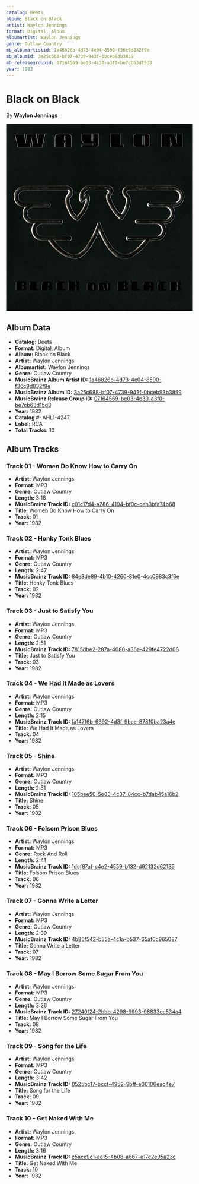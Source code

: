 ```yaml
---
catalog: Beets
album: Black on Black
artist: Waylon Jennings
format: Digital, Album
albumartist: Waylon Jennings
genre: Outlaw Country
mb_albumartistid: 1a46826b-4d73-4e04-8590-f36c9d832f9e
mb_albumid: 3a25c688-bf07-4739-943f-0bceb93b3859
mb_releasegroupid: 07164569-be03-4c30-a3f0-be7cb63d15d3
year: 1982
---
```


# Black on Black

By **Waylon Jennings**

![](../../assets/beetscovers/Waylon_Jennings-Black_on_Black.jpg)

## Album Data

- **Catalog:** Beets
- **Format:** Digital, Album
- **Album:** Black on Black
- **Artist:** Waylon Jennings
- **Albumartist:** Waylon Jennings
- **Genre:** Outlaw Country
- **MusicBrainz Album Artist ID:** [1a46826b-4d73-4e04-8590-f36c9d832f9e](https://musicbrainz.org/artist/1a46826b-4d73-4e04-8590-f36c9d832f9e)
- **MusicBrainz Album ID:** [3a25c688-bf07-4739-943f-0bceb93b3859](https://musicbrainz.org/release/3a25c688-bf07-4739-943f-0bceb93b3859)
- **MusicBrainz Release Group ID:** [07164569-be03-4c30-a3f0-be7cb63d15d3](https://musicbrainz.org/release-group/07164569-be03-4c30-a3f0-be7cb63d15d3)
- **Year:** 1982
- **Catalog #:** AHL1-4247
- **Label:** RCA
- **Total Tracks:** 10

## Album Tracks

### Track 01 - Women Do Know How to Carry On

- **Artist:** Waylon Jennings
- **Format:** MP3
- **Genre:** Outlaw Country
- **Length:** 3:18
- **MusicBrainz Track ID:** [c01c17d4-a286-4104-bf0c-ceb3bfa74b68](https://musicbrainz.org/recording/c01c17d4-a286-4104-bf0c-ceb3bfa74b68)
- **Title:** Women Do Know How to Carry On
- **Track:** 01
- **Year:** 1982

### Track 02 - Honky Tonk Blues

- **Artist:** Waylon Jennings
- **Format:** MP3
- **Genre:** Outlaw Country
- **Length:** 2:47
- **MusicBrainz Track ID:** [84e3de89-4b10-4260-81e0-4cc0983c3f6e](https://musicbrainz.org/recording/84e3de89-4b10-4260-81e0-4cc0983c3f6e)
- **Title:** Honky Tonk Blues
- **Track:** 02
- **Year:** 1982

### Track 03 - Just to Satisfy You

- **Artist:** Waylon Jennings
- **Format:** MP3
- **Genre:** Outlaw Country
- **Length:** 2:51
- **MusicBrainz Track ID:** [7815dbe2-287a-4080-a36a-429fe4722d06](https://musicbrainz.org/recording/7815dbe2-287a-4080-a36a-429fe4722d06)
- **Title:** Just to Satisfy You
- **Track:** 03
- **Year:** 1982

### Track 04 - We Had It Made as Lovers

- **Artist:** Waylon Jennings
- **Format:** MP3
- **Genre:** Outlaw Country
- **Length:** 2:15
- **MusicBrainz Track ID:** [fa147f6b-6392-4d3f-9bae-87810ba23a4e](https://musicbrainz.org/recording/fa147f6b-6392-4d3f-9bae-87810ba23a4e)
- **Title:** We Had It Made as Lovers
- **Track:** 04
- **Year:** 1982

### Track 05 - Shine

- **Artist:** Waylon Jennings
- **Format:** MP3
- **Genre:** Outlaw Country
- **Length:** 2:51
- **MusicBrainz Track ID:** [105bee50-5e83-4c37-84cc-b7dab45a16b2](https://musicbrainz.org/recording/105bee50-5e83-4c37-84cc-b7dab45a16b2)
- **Title:** Shine
- **Track:** 05
- **Year:** 1982

### Track 06 - Folsom Prison Blues

- **Artist:** Waylon Jennings
- **Format:** MP3
- **Genre:** Rock And Roll
- **Length:** 2:41
- **MusicBrainz Track ID:** [1dcf87af-c4e2-4559-b132-d92132d62185](https://musicbrainz.org/recording/1dcf87af-c4e2-4559-b132-d92132d62185)
- **Title:** Folsom Prison Blues
- **Track:** 06
- **Year:** 1982

### Track 07 - Gonna Write a Letter

- **Artist:** Waylon Jennings
- **Format:** MP3
- **Genre:** Outlaw Country
- **Length:** 2:39
- **MusicBrainz Track ID:** [4b85f542-b55a-4c1a-b537-65af6c965087](https://musicbrainz.org/recording/4b85f542-b55a-4c1a-b537-65af6c965087)
- **Title:** Gonna Write a Letter
- **Track:** 07
- **Year:** 1982

### Track 08 - May I Borrow Some Sugar From You

- **Artist:** Waylon Jennings
- **Format:** MP3
- **Genre:** Outlaw Country
- **Length:** 3:26
- **MusicBrainz Track ID:** [27240f24-2bbb-4298-9993-98833ee534a4](https://musicbrainz.org/recording/27240f24-2bbb-4298-9993-98833ee534a4)
- **Title:** May I Borrow Some Sugar From You
- **Track:** 08
- **Year:** 1982

### Track 09 - Song for the Life

- **Artist:** Waylon Jennings
- **Format:** MP3
- **Genre:** Outlaw Country
- **Length:** 3:42
- **MusicBrainz Track ID:** [0525bc17-bccf-4952-9bff-e00106eac4e7](https://musicbrainz.org/recording/0525bc17-bccf-4952-9bff-e00106eac4e7)
- **Title:** Song for the Life
- **Track:** 09
- **Year:** 1982

### Track 10 - Get Naked With Me

- **Artist:** Waylon Jennings
- **Format:** MP3
- **Genre:** Outlaw Country
- **Length:** 3:16
- **MusicBrainz Track ID:** [c5ace9c1-ac15-4b08-a667-e17e2e95a23c](https://musicbrainz.org/recording/c5ace9c1-ac15-4b08-a667-e17e2e95a23c)
- **Title:** Get Naked With Me
- **Track:** 10
- **Year:** 1982

